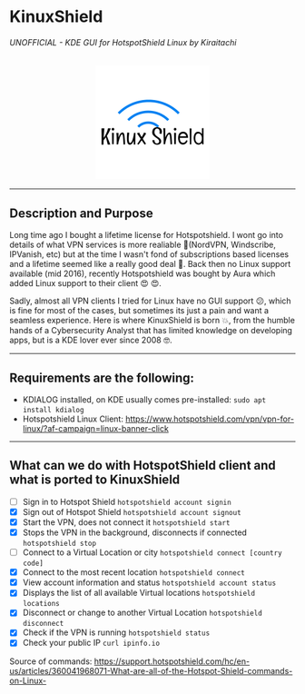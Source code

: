 # KinuxShield

###### UNOFFICIAL - KDE GUI for HotspotShield Linux by Kiraitachi
<p align="center">
  <img src="https://github.com/kiraitachi/KinuxShield/blob/main/KinuxShield.png">
</p>

---

## Description and Purpose

Long time ago I bought a lifetime license for Hotspotshield. I wont go into details of what VPN services is more realiable :yawning_face:(NordVPN, Windscribe, IPVanish, etc) but at the time I wasn't fond of subscriptions based licenses and a lifetime seemed like a really good deal :money_mouth_face:. Back then no Linux support available (mid 2016), recently Hotspotshield was bought by Aura which added Linux support to their client :heart_eyes: :heart_eyes:.

Sadly, almost all VPN clients I tried for Linux have no GUI support :confused:, which is fine for most of the cases, but sometimes its just a pain and want a seamless experience. Here is where KinuxShield is born :boom:, from the humble hands of a Cybersecurity Analyst that has limited knowledge on developing apps, but is a KDE lover ever since 2008 :nerd_face:.

---

## Requirements are the following:

* KDIALOG installed, on KDE usually comes pre-installed: `sudo apt install kdialog`
* Hotspotshield Linux Client: https://www.hotspotshield.com/vpn/vpn-for-linux/?af-campaign=linux-banner-click
            
---
           
## What can we do with HotspotShield client and what is ported to KinuxShield

- [ ] Sign in to Hotspot Shield `hotspotshield account signin`
- [x] Sign out of Hotspot Shield `hotspotshield account signout`
- [x] Start the VPN, does not connect it `hotspotshield start`
- [x] Stops the VPN in the background, disconnects if connected `hotspotshield stop`
- [ ] Connect to a Virtual Location or city `hotspotshield connect [country code]`
- [x] Connect to the most recent location `hotspotshield connect`
- [x] View account information and status `hotspotshield account status`
- [x] Displays the list of all available Virtual locations `hotspotshield locations`
- [x] Disconnect or change to another Virtual Location `hotspotshield disconnect`
- [x] Check if the VPN is running `hotspotshield status`
- [x] Check your public IP `curl ipinfo.io`

Source of commands: https://support.hotspotshield.com/hc/en-us/articles/360041968071-What-are-all-of-the-Hotspot-Shield-commands-on-Linux-

